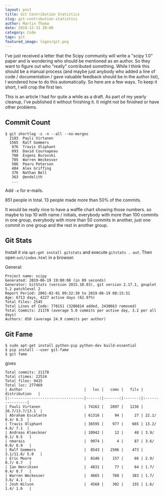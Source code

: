 ```yaml
---
layout: post
title: Git Contribution Statistics
slug: git-contribution-statistics
author: Martin Thoma
date: 2019-12-31 20:00
category: Code
tags: git
featured_image: logos/git.png
---
```

I've just received a letter that the Scipy community will write a "scipy 1.0"
paper and is wondering who should be mentioned as an author. So they want to
figure out who "really" contributed something. While I think this should be a
manual process (and maybe just anybody who added a line of code / documentation
/ gave valuable feedback should be in the author list), I wondered how to do
this automatically. So here are a few ways. To keep it short, I will crop the
first ten.

<div class="info">This is an article I had for quite a while as a draft. As part of my yearly cleanup, I've published it without finishing it. It might not be finished or have other problems.</div>


## Commit Count

```
$ git shortlog -s -n --all --no-merges
  2183  Pauli Virtanen
  1565  Ralf Gommers
   976  Travis Oliphant
   893  David Cournapeau
   708  Evgeni Burovski
   705  Warren Weckesser
   506  Pearu Peterson
   484  Alex Griffing
   376  Nathan Bell
   363  @endolith
   ...
```

Add `-e` for e-mails.

851 people in total. 13 people made more than 50% of the commits.

It would be really nice to have a waffle chart showing those numbers. so maybe
to top 10 with name / initials, everybody with more than 100 commits in one
group, everybody with more than 50 commits in another, just one commit in one
group and the rest in another group.


## Git Stats

Install it via `apt-get install gitstats` and execute `gitstats . out`. Then
open `out/index.html` in a browser.

General:

```
Project name: scipy
Generated: 2019-06-19 19:00:08 (in 89 seconds)
Generator: GitStats (version 2015.10.03), git version 2.17.1, gnuplot 5.2 patchlevel 2
Report Period: 2001-02-01 09:32:30 to 2019-06-19 08:15:31
Age: 6713 days, 4227 active days (62.97%)
Total Files: 2545
Total Lines of Code: 778151 (3208814 added, 2430663 removed)
Total Commits: 21178 (average 5.0 commits per active day, 3.2 per all days)
Authors: 850 (average 24.9 commits per author)
```

## Git Fame

```
$ sudo apt-get install python-pip python-dev build-essential
$ pip install --user git-fame
$ git fame
```

gives

```
Total commits: 21178
Total ctimes: 22524
Total files: 9415
Total loc: 277469
| Author                            |   loc |   coms |   fils |  distribution   |
|:----------------------------------|------:|-------:|-------:|:----------------|
| Pauli Virtanen                    | 74162 |   2897 |   1236 | 26.7/13.7/13.1  |
| Abraham Escalante                 | 61316 |     94 |     27 | 22.1/ 0.4/ 0.3  |
| Travis Oliphant                   | 36595 |    977 |    665 | 13.2/ 4.6/ 7.1  |
| Andreas Kloeckner                 | 10942 |     12 |     48 | 3.9/ 0.1/ 0.5   |
| nmarais                           |  9974 |      4 |     87 | 3.6/ 0.0/ 0.9   |
| Ralf Gommers                      |  8543 |   2506 |    473 | 3.1/11.8/ 5.0   |
| Eric Moore                        |  8146 |    157 |     66 | 2.9/ 0.7/ 0.7   |
| Ian Henriksen                     |  4831 |     77 |     64 | 1.7/ 0.4/ 0.7   |
| Warren Weckesser                  |  4665 |    760 |    383 | 1.7/ 3.6/ 4.1   |
| Josh Wilson                       |  4568 |    302 |    155 | 1.6/ 1.4/ 1.6   |
```
